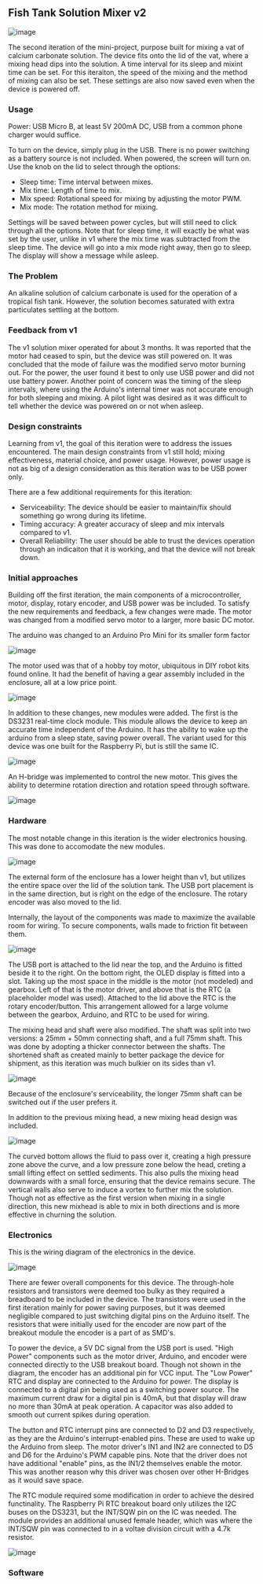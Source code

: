 ## Fish Tank Solution Mixer v2

![image](https://user-images.githubusercontent.com/41247872/148147411-b339b851-8c2c-4e1a-be0a-d65fddac4911.png)

The second iteration of the mini-project, purpose built for mixing a vat of calcium carbonate solution. The device fits onto the lid of the vat, where a mixing head dips into the solution. A time interval for its sleep and mixint time can be set. For this iteraiton, the speed of the mixing and the method of mixing can also be set. These settings are also now saved even when the device is powered off.

### Usage
 
 Power: USB Micro B, at least 5V 200mA DC, USB from a common phone charger would suffice.
 
 To turn on the device, simply plug in the USB. There is no power switching as a battery source is not included. When powered, the screen will turn on. Use the knob on the lid to select through the options:
 
  - Sleep time: Time interval between mixes.
  - Mix time:   Length of time to mix.
  - Mix speed:  Rotational speed for mixing by adjusting the motor PWM.
  - Mix mode:   The rotation method for mixing.

Settings will be saved between power cycles, but will still need to click through all the options. Note that for sleep time, it will exactly be what was set by the user, unlike in v1 where the mix time was subtracted from the sleep time. The device will go into a mix mode right away, then go to sleep. The display will show a message while asleep.

### The Problem

An alkaline solution of calcium carbonate is used for the operation of a tropical fish tank. However, the solution becomes saturated with extra particulates settling at the bottom. 

### Feedback from v1

The v1 solution mixer operated for about 3 months. It was reported that the motor had ceased to spin, but the device was still powered on.  It was concluded that the mode of failure was the modified servo motor burning out. For the power, the user found it best to only use USB power and did not use battery power. Another point of concern was the timing of the sleep intervals, where using the Arduino's internal timer was not accurate enough for both sleeping and mixing. A pilot light was desired as it was difficult to tell whether the device was powered on or not when asleep.

### Design constraints

Learning from v1, the goal of this iteration were to address the issues encountered. The main design constraints from v1 still hold; mixing effectiveness, material choice, and power usage. However, power usage is not as big of a design consideration as this iteration was to be USB power only.

There are a few additional requirements for this iteration:
 - Serviceability:      The device should be easier to maintain/fix should something go wrong during its lifetime.
 - Timing accuracy:     A greater accuracy of sleep and mix intervals compared to v1.
 - Overall Reliability: The user should be able to trust the devices operation through an indicaiton that it is working, and that the device will not break down.

### Initial approaches

Building off the first iteration, the main components of a microcontroller, motor, display, rotary encoder, and USB power was be included. To satisfy the new requirements and feedback, a few changes were made. The motor was changed from a modified servo motor to a larger, more basic DC motor. 

The arduino was changed to an Arduino Pro Mini for its smaller form factor

![image](https://user-images.githubusercontent.com/41247872/148150306-77a31a5f-eab9-451c-ae2d-45364f436bcd.png)

The motor used was that of a hobby toy motor, ubiquitous in DIY robot kits found online. It had the benefit of having a gear assembly included in the enclosure, all at a low price point.

![image](https://user-images.githubusercontent.com/41247872/148149979-c72671ae-ec04-4c93-a6fb-12aa58951838.png)

In addition to these changes, new modules were added. The first is the DS3231 real-time clock module. This module allows the device to keep an accurate time independent of the Arduino. It has the ability to wake up the arduino from a sleep state, saving power overall. The variant used for this device was one built for the Raspberry Pi, but is still the same IC.

![image](https://user-images.githubusercontent.com/41247872/148150583-a251ec73-9de4-49d2-b7ec-1fc572026f69.png)

An H-bridge was implemented to control the new motor. This gives the ability to determine rotation direction and rotation speed through software.

![image](https://user-images.githubusercontent.com/41247872/148150724-e034b7ab-4023-4cb0-a6dc-f19af60567a5.png)

### Hardware

The most notable change in this iteration is the wider electronics housing. This was done to accomodate the new modules. 

![image](https://user-images.githubusercontent.com/41247872/148151476-a27fd6fc-8801-4525-8240-e56ecc0c8550.png)

The external form of the enclosure has a lower height than v1, but utilizes the entire space over the lid of the solution tank. The USB port placement is in the same direction, but is right on the edge of the enclosure. The rotary encoder was also moved to the lid.

Internally, the layout of the components was made to maximize the available room for wiring. To secure components, walls made to friction fit between them.

![image](https://user-images.githubusercontent.com/41247872/148152245-78a05b4e-0d9b-4872-b9e0-c92838105f15.png)

The USB port is attached to the lid near the top, and the Arduino is fitted beside it to the right. On the bottom right, the OLED display is fitted into a slot. Taking up the most space in the middle is the motor (not modeled) and gearbox. Left of that is the motor driver, and above that is the RTC (a placeholder model was used). Attached to the lid above the RTC is the rotary encoder/button. This arrangement allowed for a large volume between the gearbox, Arduino, and RTC to be used for wiring.

The mixing head and shaft were also modified. The shaft was split into two versions: a 25mm + 50mm connecting shaft, and a full 75mm shaft. This was done by adopting a thicker connector between the shafts. The shortened shaft as created mainly to better package the device for shipment, as this iteration was much bulkier on its sides than v1. 

![image](https://user-images.githubusercontent.com/41247872/148152808-7f7555ec-bc19-49f2-9e7b-e97a8c8a0903.png)

Because of the enclosure's serviceability, the longer 75mm shaft can be switched out if the user prefers it.

In addition to the previous mixing head, a new mixing head design was included.

![image](https://user-images.githubusercontent.com/41247872/148153005-398dec09-2949-4fea-af37-8cc656837069.png)

The curved bottom allows the fluid to pass over it, creating a high pressure zone above the curve, and a low pressure zone below the head, creting a small lifting effect on settled sediments. This also pulls the mixing head downwards with a small force, ensuring that the device remains secure. The vertical walls also serve to induce a vortex to further mix the solution. Though not as effective as the first version when mixing in a single direction, this new mixhead is able to mix in both directions and is more effective in churning the solution.

### Electronics

This is the wiring diagram of the electronics in the device.

![image](https://user-images.githubusercontent.com/41247872/148153470-d0489b33-72b0-49a9-bd55-07bf4acbf189.png)

There are fewer overall components for this device. The through-hole resistors and transistors were deemed too bulky as they required a breadboard to be included in the device. The transistors were used in the first iteration mainly for power saving purposes, but it was deemed negligible compared to just switching digital pins on the Arduino itself. The resistors that were initially used for the encoder are now part of the breakout module the encoder is a part of as SMD's.

To power the device, a 5V DC signal from the USB port is used. "High Power" components such as the motor driver, Arduino, and encoder were connected directly to the USB breakout board. Though not shown in the diagram, the encoder has an additional pin for VCC input. The "Low Power" RTC and display are connected to the Arduino for power. The display is connected to a digital pin being used as a switching power source. The maximum current draw for a digital pin is 40mA, but that display will draw no more than 30mA at peak operation. A capacitor was also added to smooth out current spikes during operation.

The button and RTC interrupt pins are connected to D2 and D3 respectively, as they are the Arduino's interrupt-enabled pins. These are used to wake up the Arduino from sleep. The motor driver's IN1 and IN2 are connected to D5 and D6 for the Arduino's PWM capable pins. Note that the driver does not have additional "enable" pins, as the IN1/2 themselves enable the motor. This was another reason why this driver was chosen over other H-Bridges as it would save space.

The RTC module required some modification in order to achieve the desired functinality. The Raspberry Pi RTC breakout board only utilizes the I2C buses on the DS3231, but the INT/SQW pin on the IC was needed. The module provides an additional unused female header, which was where the INT/SQW pin was connected to in a voltae division circuit with a 4.7k resistor.

![image](https://user-images.githubusercontent.com/41247872/148360082-c349a41d-c309-4269-9dc9-3f803a6e9d2d.png)

### Software

